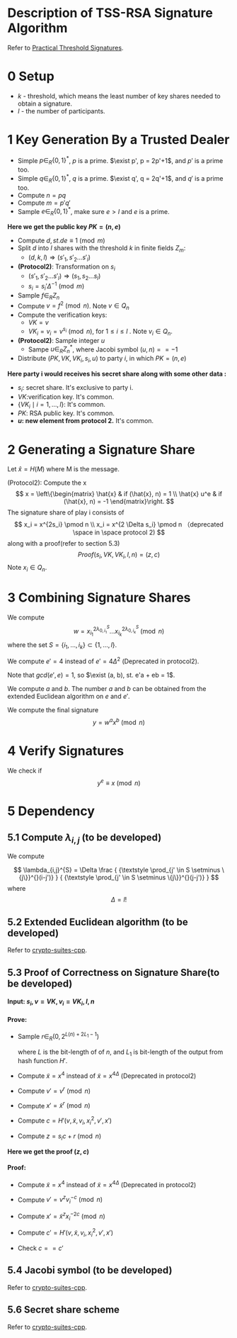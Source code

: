 # Description of TSS-RSA Signature Algorithm

Refer to [Practical Threshold Signatures](https://www.iacr.org/archive/eurocrypt2000/1807/18070209-new.pdf).

# 0 Setup

- $k$ - threshold, which means the least number of key shares needed to obtain a signature.
- $l$ - the number of participants.

# 1 Key Generation By a Trusted Dealer

- Simple $p \in_{R} \{0,1\}^*$, $p$ is a prime. $\exist p', p = 2p'+1$, and $p'$ is a prime too.
- Simple $q \in_{R} \{0,1\}^*$, $q$ is a prime. $\exist q', q = 2q'+1$, and $q'$ is a prime too.
- Compute $n=pq$
- Compute $m=p'q'$
- Sample $e \in_R \{0,1\}^*$, make sure $e >l$ and $e$ is a prime.

**Here we get the public key $PK = (n,e)$**

- Compute $d, st. de \equiv 1 \pmod m$
- Split $d$ into $l$ shares with the threshold $k$ in finite fields $Z_m$:
    - $(d,k,l) \Rightarrow (s'_1, s'_2 ... s'_l)$
- **(Protocol2)**: Transformation on $s_i$
    - $(s'_1, s'_2 ... s'_l) \Rightarrow (s_1, s_2 ... s_l)$
    - $s_i = s_i' \Delta^{-1} \pmod m$
- Sample $f \in_R Z_n$
- Compute $v = f^2 \pmod n$. Note $v \in Q_n$
- Compute the verification keys:
    - $VK = v$
    - $VK_i = v_i = v^{s_i} \pmod n$, for $1 \le i \le l$ . Note $v_i \in Q_n$.
- **(Protocol2)**: Sample integer $u$
    - Sampe $u \in_R Z_n^*$, where Jacobi symbol $(u, n) ==-1$
- Distribute $(PK, VK, VK_i, s_i, u)$ to party $i$, in which $PK = (n, e)$

**Here party i would receives his secret share along with some other data :**

- $s_i$: secret share. It's exclusive to party i.
- $VK$:verification key. It's common.
- $\{VK_i \mid i = 1, \dots, l\}$:  It's common.
- $PK$: RSA public key. It's common.
- **$u$: new element from protocol 2.** It's common.

# 2 Generating a Signature Share

Let $\hat{x}=H(M)$ where M is the message.

(Protocol2): Compute the x
$$
x = \left\{\begin{matrix}
\hat{x}     & if (\hat{x}, n) = 1 \\
\hat{x} u^e & if (\hat{x}, n) = -1
\end{matrix}\right.
$$
The signature share of play i consists of
$$
x_i = x^{2s_i} \pmod n \\
x_i = x^{2 \Delta s_i} \pmod n （deprecated \space in \space protocol 2)
$$
along with  a proof(refer to section 5.3)
$$
Proof(s_i, VK, VK_i, l, n) = (z, c)
$$
Note $x_i \in Q_n$.

# 3 Combining Signature Shares

We compute
$$
w = x_{i_1}^{2 \lambda_{0,i_1}^S}
\dots
x_{i_k}^{2 \lambda_{0,i_k}^S}
\pmod n
$$
where the set $S = \{i_1, \dots, i_k\} \subset \{1, \dots, l\}$.

We compute $e' = 4$ instead of $e' = 4 \Delta^2$ (Deprecated in protocol2).

Note that $gcd(e', e) = 1$, so $\exist (a, b), st. e'a + eb = 1$.

We compute $a$ and $b$. The number $a$ and $b$ can be obtained from the extended Euclidean algorithm on $e$ and $e'$.

We compute the final signature
$$
y = w^a x^b \pmod n
$$

# 4 Verify Signatures

We check if
$$
y^e \equiv x \pmod n
$$

# 5 Dependency

##  5.1 Compute $\lambda_{i,j}$ (to be developed)

We compute


$$
\lambda_{i,j}^{S} =
\Delta
\frac
{ {\textstyle \prod_{j' \in S \setminus \{j\}}^{}(i-j')} }
{ {\textstyle \prod_{j' \in S \setminus \{j\}}^{}(j-j')} }
$$
where
$$
\Delta = l!
$$

## 5.2 Extended Euclidean algorithm (to be developed)
Refer to [crypto-suites-cpp](https://github.com/safeheron/crypto-suites-cpp.git).

## 5.3 Proof of Correctness on Signature Share(to be developed)

#### Input: $s_i, v=VK, v_i=VK_i, l, n$

#### Prove:

- Sample $r \in_R (0, 2^{L(n) +2 L_1-1})$

  where $L$ is the bit-length of of $n$, and $L_1$ is bit-length of the output from hash function $H'$.

- Compute $\tilde{x} = x^4$ instead of $\tilde{x} = x^{4 \Delta}$ (Deprecated in protocol2)

- Compute $v' = v^r \pmod n$

- Compute $x' = \tilde{x}^r \pmod n$

- Compute $c = H'(v, \tilde{x}, v_i, x_i^2, v', x')$

- Compute $z=s_i c + r \pmod n$

**Here we get the proof $(z, c)$**

#### Proof:

- Compute $\tilde{x} = x^4$ instead of $\tilde{x} = x^{4 \Delta}$ (Deprecated in protocol2)

- Compute $v' = v^z v_i^{-c} \pmod n$

- Compute $x' = \tilde{x}^z x_i^{-2c}  \pmod n$

- Compute $c' = H'(v, \tilde{x}, v_i, x_i^2, v', x')$

- Check  $c == c'$

## 5.4 Jacobi symbol (to be developed)
Refer to [crypto-suites-cpp](https://github.com/safeheron/crypto-suites-cpp.git).
## 5.6 Secret share scheme
Refer to [crypto-suites-cpp](https://github.com/safeheron/crypto-suites-cpp.git).
